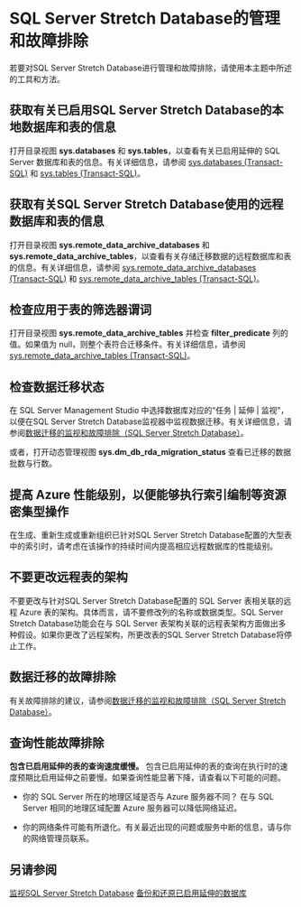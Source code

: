 <properties
	pageTitle="SQL Server Stretch Database的管理和故障排除 | Azure"
	description="如何对SQL Server Stretch Database进行管理和故障排除。"
	services="sql-server-stretch-database"
	documentationCenter=""
	authors="douglasl"
	manager="jhubbard"
	editor="monicar"/>

<tags
	ms.service="sql-server-stretch-database"
	ms.date="02/26/2016"
	wacn.date="03/10/2016"/>

# SQL Server Stretch Database的管理和故障排除

若要对SQL Server Stretch Database进行管理和故障排除，请使用本主题中所述的工具和方法。

## <a name="LocalInfo"></a>获取有关已启用SQL Server Stretch Database的本地数据库和表的信息
打开目录视图 **sys.databases** 和 **sys.tables**，以查看有关已启用延伸的 SQL Server 数据库和表的信息。有关详细信息，请参阅 [sys.databases (Transact-SQL)](https://msdn.microsoft.com/zh-cn/library/ms178534.aspx) 和 [sys.tables (Transact-SQL)](https://msdn.microsoft.com/zh-cn/library/ms187406.aspx)。

## <a name="RemoteInfo"></a>获取有关SQL Server Stretch Database使用的远程数据库和表的信息
打开目录视图 **sys.remote\_data\_archive\_databases** 和 **sys.remote\_data\_archive\_tables**，以查看有关存储迁移数据的远程数据库和表的信息。有关详细信息，请参阅 [sys.remote\_data\_archive\_databases (Transact-SQL)](https://msdn.microsoft.com/zh-cn/library/dn934995.aspx) 和 [sys.remote\_data\_archive\_tables (Transact-SQL)](https://msdn.microsoft.com/zh-cn/library/dn935003.aspx)。

## 检查应用于表的筛选器谓词
打开目录视图 **sys.remote\_data\_archive\_tables** 并检查 **filter\_predicate** 列的值。如果值为 null，则整个表符合迁移条件。有关详细信息，请参阅 [sys.remote\_data\_archive\_tables (Transact-SQL)](https://msdn.microsoft.com/zh-cn/library/dn935003.aspx)。

## <a name="Migration"></a>检查数据迁移状态
在 SQL Server Management Studio 中选择数据库对应的“任务 | 延伸 | 监视”，以便在SQL Server Stretch Database监视器中监视数据迁移。有关详细信息，请参阅[数据迁移的监视和故障排除（SQL Server Stretch Database）](/documentation/articles/sql-server-stretch-database-monitor)。

或者，打开动态管理视图 **sys.dm\_db\_rda\_migration\_status** 查看已迁移的数据批数与行数。

## 提高 Azure 性能级别，以便能够执行索引编制等资源密集型操作
在生成、重新生成或重新组织已针对SQL Server Stretch Database配置的大型表中的索引时，请考虑在该操作的持续时间内提高相应远程数据库的性能级别。

## 不要更改远程表的架构
不要更改与针对SQL Server Stretch Database配置的 SQL Server 表相关联的远程 Azure 表的架构。具体而言，请不要修改列的名称或数据类型。SQL Server Stretch Database功能会在与 SQL Server 表架构关联的远程表架构方面做出多种假设。如果你更改了远程架构，所更改表的SQL Server Stretch Database将停止工作。

## <a name="Firewall"></a>数据迁移的故障排除
有关故障排除的建议，请参阅[数据迁移的监视和故障排除（SQL Server Stretch Database）](/documentation/articles/sql-server-stretch-database-monitor)。

## 查询性能故障排除
**包含已启用延伸的表的查询速度缓慢。**
包含已启用延伸的表的查询在执行时的速度预期比启用延伸之前要慢。如果查询性能显著下降，请查看以下可能的问题。

-   你的 SQL Server 所在的地理区域是否与 Azure 服务器不同？ 在与 SQL Server 相同的地理区域配置 Azure 服务器可以降低网络延迟。

-   你的网络条件可能有所退化。有关最近出现的问题或服务中断的信息，请与你的网络管理员联系。

## 另请参阅
[监视SQL Server Stretch Database](/documentation/articles/sql-server-stretch-database-monitor)
[备份和还原已启用延伸的数据库](/documentation/articles/sql-server-stretch-database-backup)

<!---HONumber=Mooncake_0307_2016-->